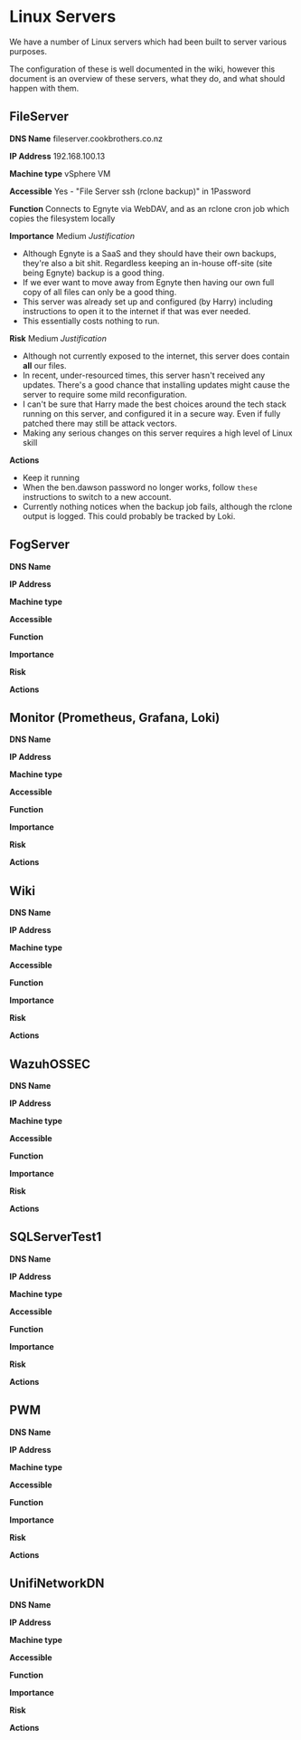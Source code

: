 # Linux Servers

We have a number of Linux servers which had been built to server various purposes.

The configuration of these is well documented in the wiki, however this document is an overview of these servers, what they do, and what should happen with them.

## FileServer

**DNS Name**
fileserver.cookbrothers.co.nz

**IP Address**
192.168.100.13

**Machine type**
vSphere VM

**Accessible**
Yes - "File Server ssh (rclone backup)" in 1Password

**Function**
Connects to Egnyte via WebDAV, and as an rclone cron job which copies the filesystem locally

**Importance**
Medium
_Justification_
- Although Egnyte is a SaaS and they should have their own backups, they're also a bit shit. Regardless keeping an in-house off-site (site being Egnyte) backup is a good thing.
- If we ever want to move away from Egnyte then having our own full copy of all files can only be a good thing.
- This server was already set up and configured (by Harry) including instructions to open it to the internet if that was ever needed.
- This essentially costs nothing to run.

**Risk**
Medium
_Justification_
- Although not currently exposed to the internet, this server does contain **all** our files.
- In recent, under-resourced times, this server hasn't received any updates. There's a good chance that installing updates might cause the server to require some mild reconfiguration.
- I can't be sure that Harry made the best choices around the tech stack running on this server, and configured it in a secure way. Even if fully patched there may still be attack vectors.
- Making any serious changes on this server requires a high level of Linux skill

**Actions**
- Keep it running
- When the ben.dawson password no longer works, follow `these` instructions to switch to a new account.
- Currently nothing notices when the backup job fails, although the rclone output is logged. This could probably be tracked by Loki.


## FogServer

**DNS Name**

**IP Address**

**Machine type**

**Accessible**

**Function**

**Importance**

**Risk**

**Actions**


## Monitor (Prometheus, Grafana, Loki)

**DNS Name**

**IP Address**

**Machine type**

**Accessible**

**Function**

**Importance**

**Risk**

**Actions**


## Wiki

**DNS Name**

**IP Address**

**Machine type**

**Accessible**

**Function**

**Importance**

**Risk**

**Actions**


## WazuhOSSEC

**DNS Name**

**IP Address**

**Machine type**

**Accessible**

**Function**

**Importance**

**Risk**

**Actions**


## SQLServerTest1

**DNS Name**

**IP Address**

**Machine type**

**Accessible**

**Function**

**Importance**

**Risk**

**Actions**


## PWM

**DNS Name**

**IP Address**

**Machine type**

**Accessible**

**Function**

**Importance**

**Risk**

**Actions**


## UnifiNetworkDN

**DNS Name**

**IP Address**

**Machine type**

**Accessible**

**Function**

**Importance**

**Risk**

**Actions**
